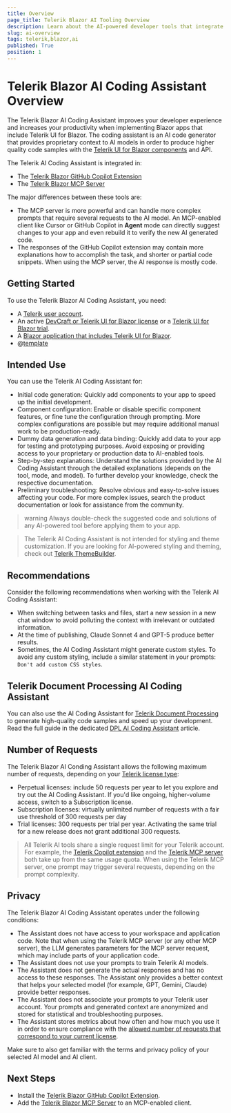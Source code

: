 ```yaml
---
title: Overview
page_title: Telerik Blazor AI Tooling Overview
description: Learn about the AI-powered developer tools that integrate with your IDE or code editor for greater productivity and enhanced developer experience.
slug: ai-overview
tags: telerik,blazor,ai
published: True
position: 1
---
```


# Telerik Blazor AI Coding Assistant Overview

The Telerik Blazor AI Coding Assistant improves your developer experience and increases your productivity when implementing Blazor apps that include Telerik UI for Blazor. The coding assistant is an AI code generator that provides proprietary context to AI models in order to produce higher quality code samples with the [Telerik UI for Blazor components](https://www.telerik.com/blazor-ui) and API.

The Telerik AI Coding Assistant is integrated in:

* The [Telerik Blazor GitHub Copilot Extension](slug:ai-copilot-extension)
* The [Telerik Blazor MCP Server](slug:ai-mcp-server)

The major differences between these tools are:

* The MCP server is more powerful and can handle more complex prompts that require several requests to the AI model. An MCP-enabled client like Cursor or GitHub Copilot in **Agent** mode can directly suggest changes to your app and even rebuild it to verify the new AI generated code.
* The responses of the GitHub Copilot extension may contain more explanations how to accomplish the task, and shorter or partial code snippets. When using the MCP server, the AI response is mostly code.

## Getting Started

To use the Telerik Blazor AI Coding Assistant, you need:

* A [Telerik user account](https://www.telerik.com/account/).
* An active [DevCraft or Telerik UI for Blazor license](https://www.telerik.com/purchase/blazor-ui) or a [Telerik UI for Blazor trial](https://www.telerik.com/blazor-ui).
* A [Blazor application that includes Telerik UI for Blazor](slug:blazor-overview#getting-started).
* @[template](/_contentTemplates/common/ai-coding-assistant.md#number-of-requests)

## Intended Use

You can use the Telerik AI Coding Assistant for:

* Initial code generation: Quickly add components to your app to speed up the initial development.
* Component configuration: Enable or disable specific component features, or fine tune the configuration through prompting. More complex configurations are possible but may require additional manual work to be production-ready.
* Dummy data generation and data binding: Quickly add data to your app for testing and prototyping purposes. Avoid exposing or providing access to your proprietary or production data to AI-enabled tools.
* Step-by-step explanations: Understand the solutions provided by the AI Coding Assistant through the detailed explanations (depends on the tool, mode, and model). To further develop your knowledge, check the respective documentation.
* Preliminary troubleshooting: Resolve obvious and easy-to-solve issues affecting your code. For more complex issues, search the product documentation or look for assistance from the community.

>warning Always double-check the suggested code and solutions of any AI-powered tool before applying them to your app.

> The Telerik AI Coding Assistant is not intended for styling and theme customization. If you are looking for AI-powered styling and theming, check out [Telerik ThemeBuilder](https://www.telerik.com/themebuilder).

## Recommendations

Consider the following recommendations when working with the Telerik AI Coding Assistant:

* When switching between tasks and files, start a new session in a new chat window to avoid polluting the context with irrelevant or outdated information.
* At the time of publishing, Claude Sonnet 4 and GPT-5 produce better results.
* Sometimes, the AI Coding Assistant might generate custom styles. To avoid any custom styling, include a similar statement in your prompts: `Don't add custom CSS styles`.

## Telerik Document Processing AI Coding Assistant

You can also use the AI Coding Assistant for [Telerik Document Processing](https://www.telerik.com/document-processing-libraries) to generate high-quality code samples and speed up your development. Read the full guide in the dedicated [DPL AI Coding Assistant](https://docs.telerik.com/devtools/document-processing/ai-coding-assistant/overview) article.

## Number of Requests

The Telerik Blazor AI Conding Assistant allows the following maximum number of requests, depending on your [Telerik license type](https://www.telerik.com/purchase/faq/licensing-purchasing):

* Perpetual licenses: include 50 requests per year to let you explore and try out the AI Coding Assistant. If you'd like ongoing, higher-volume access, switch to a Subscription license.
* Subscription licenses: virtually unlimited number of requests with a fair use threshold of 300 requests per day
* Trial licenses: 300 requests per trial per year. Activating the same trial for a new release does not grant additional 300 requests.

> All Telerik AI tools share a single request limit for your Telerik account. For example, the [Telerik Copilot extension](slug:ai-copilot-extension) and the [Telerik MCP server](slug:ai-mcp-server) both take up from the same usage quota.
> When using the Telerik MCP server, one prompt may trigger several requests, depending on the prompt complexity.

## Privacy

The Telerik Blazor AI Coding Assistant operates under the following conditions:

* The Assistant does not have access to your workspace and application code. Note that when using the Telerik MCP server (or any other MCP server), the LLM generates parameters for the MCP server request, which may include parts of your application code.
* The Assistant does not use your prompts to train Telerik AI models.
* The Assistant does not generate the actual responses and has no access to these responses. The Assistant only provides a better context that helps your selected model (for example, GPT, Gemini, Claude) provide better responses.
* The Assistant does not associate your prompts to your Telerik user account. Your prompts and generated context are anonymized and stored for statistical and troubleshooting purposes.
* The Assistant stores metrics about how often and how much you use it in order to ensure compliance with the [allowed number of requests that correspond to your current license](#number-of-requests).

Make sure to also get familiar with the terms and privacy policy of your selected AI model and AI client.

## Next Steps

* Install the [Telerik Blazor GitHub Copilot Extension](slug:ai-copilot-extension).
* Add the [Telerik Blazor MCP Server](slug:ai-mcp-server) to an MCP-enabled client.
